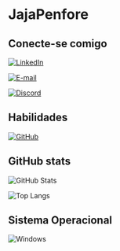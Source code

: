 # JajaPenfore

## Conecte-se comigo
[![LinkedIn](https://img.shields.io/badge/Facebook-000?style=for-the-badge&logo=facebook)](https://www.linkedin.com/in/SEUUSERNAME/)

[![E-mail](https://img.shields.io/badge/-Email-000?style=for-the-badge&logo=microsoft-outlook&logoColor=007BFF)](mailto:jeancarlos290102@gmail.com)

[![Discord](https://img.shields.io/badge/Discord-000?style=for-the-badge&logo=discord)](https://https://discord.com/channels/@seupai/)
## Habilidades
[![GitHub](https://img.shields.io/badge/GitHub-000?style=for-the-badge&logo=github&logoColor=white)](+https://github.com/JajaPenfore)
## GitHub stats
![GitHub Stats](https://github-readme-stats.vercel.app/api?username=JajaPenfore&theme=transparent&bg_color=000&border_color=30A3DC&show_icons=true&icon_color=30A3DC&title_color=E94D5F&text_color=FFF)

![Top Langs](https://github-readme-stats-git-masterrstaa-rickstaa.vercel.app/api/top-langs/?username=JajaPenfore&bg_color=000&border_color=30A3DC&title_color=E94D5F&text_color=FFF)
## Sistema Operacional
![Windows](https://img.shields.io/badge/Windows-000?style=for-the-badge&logo=windows&logoColor=2CA5E0)

